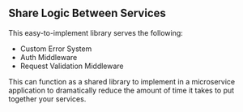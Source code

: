 ## Share Logic Between Services

This easy-to-implement library serves the following:

* Custom Error System
* Auth Middleware
* Request Validation Middleware

This can function as a shared library to implement in a microservice application to dramatically reduce the amount of time it takes to put together your services.